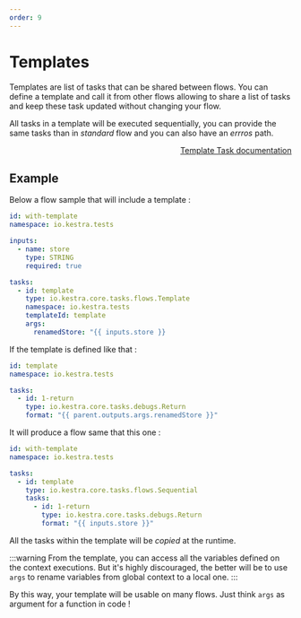```yaml
---
order: 9
---
```

# Templates

Templates are list of tasks that can be shared between flows. You can define a template and call it from other flows allowing to share a list of tasks and keep these task updated without changing your flow.

All tasks in a template will be executed sequentially, you can provide the same tasks than in *standard* flow and you can also have an *errros* path.

<div style="text-align: right">
    <a class="btn" href="/plugins/core/tasks/flows/io.kestra.core.tasks.flows.Template">Template Task documentation</a>
</div>

## Example

Below a flow sample that will include a template :
```yaml
id: with-template
namespace: io.kestra.tests

inputs:
  - name: store
    type: STRING
    required: true

tasks:
  - id: template
    type: io.kestra.core.tasks.flows.Template
    namespace: io.kestra.tests
    templateId: template
    args:
      renamedStore: "{{ inputs.store }}
```

If the template is defined like that :

```yaml
id: template
namespace: io.kestra.tests

tasks:
  - id: 1-return
    type: io.kestra.core.tasks.debugs.Return
    format: "{{ parent.outputs.args.renamedStore }}"
```

It will produce a flow same that this one :

```yaml
id: with-template
namespace: io.kestra.tests

tasks:
  - id: template
    type: io.kestra.core.tasks.flows.Sequential
    tasks:
      - id: 1-return
        type: io.kestra.core.tasks.debugs.Return
        format: "{{ inputs.store }}"
```

All the tasks within the template will be *copied* at the runtime.

:::warning
From the template, you can access all the variables defined on the context executions. But it's highly discouraged, the better will be to use `args` to rename variables from global context to a local one.
:::

By this way, your template will be usable on many flows. Just think `args` as argument for a function in code !

